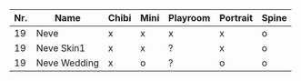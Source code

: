 | Nr. | Name         | Chibi | Mini | Playroom | Portrait | Spine |
| --- | ------------ | ----- | ---- | -------- | -------- | ----- |
| 19  | Neve         | x     | x    | x        | x        | o     |
| 19  | Neve Skin1   | x     | x    | ?        | x        | o     |
| 19  | Neve Wedding | x     | o    | ?        | o        | o     |
